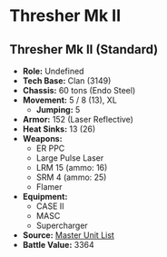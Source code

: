 # Thresher Mk II
## Thresher Mk II (Standard)
- **Role:** Undefined
- **Tech Base:** Clan (3149)
- **Chassis:** 60 tons (Endo Steel)
- **Movement:** 5 / 8 (13), XL
  - **Jumping:** 5
- **Armor:** 152 (Laser Reflective)
- **Heat Sinks:** 13 (26)
- **Weapons:**
  - ER PPC
  - Large Pulse Laser
  - LRM 15 (ammo: 16)
  - SRM 4 (ammo: 25)
  - Flamer
- **Equipment:**
  - CASE II
  - MASC
  - Supercharger
- **Source:** [Master Unit List](http://masterunitlist.info/Unit/Details/7502/thresher-mk-ii-standard)
- **Battle Value:** 3364

